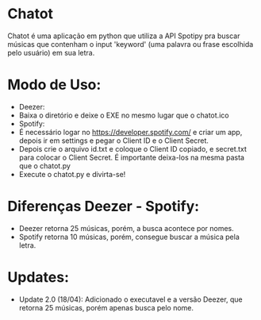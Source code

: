 # Chatot
Chatot é uma aplicação em python que utiliza a API Spotipy pra buscar músicas que contenham o input 'keyword' (uma palavra ou frase escolhida pelo usuário) em sua letra.

# Modo de Uso:
- Deezer:
- Baixa o diretório e deixe o EXE no mesmo lugar que o chatot.ico
- Spotify:
- É necessário logar no https://developer.spotify.com/ e criar um app, depois ir em settings e pegar o Client ID e o Client Secret.
- Depois crie o arquivo id.txt e coloque o Client ID copiado, e secret.txt para colocar o Client Secret. É importante deixa-los na mesma pasta que o chatot.py
- Execute o chatot.py e divirta-se!

# Diferenças Deezer - Spotify:
- Deezer retorna 25 músicas, porém, a busca acontece por nomes.
- Spotify retorna 10 músicas, porém, consegue buscar a música pela letra.


# Updates:
- Update 2.0 (18/04): Adicionado o executavel e a versão Deezer, que retorna 25 músicas, porém apenas busca pelo nome.
